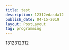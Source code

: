 ```yaml
---
title: test
description: 12312edasda12
publish_date: 04-15-2019
layout: PostLayout
tag: programming
---
```

1312312312
